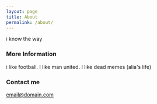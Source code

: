 ```yaml
---
layout: page
title: About
permalink: /about/
---
```

i know the way

### More Information

i like football. I like man united. I like dead memes (alia's life)

### Contact me

[email@domain.com](mailto:email@domain.com)

